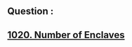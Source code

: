 ## Question : 
<h2> <a href="https://leetcode.com/problems/number-of-enclaves/">1020. Number of Enclaves</a>
